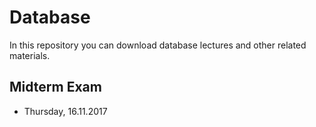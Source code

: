 # Database 
In this repository you can download database lectures and other related materials.

## Midterm Exam

* Thursday, 16.11.2017

